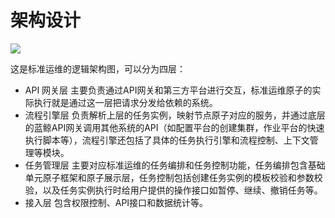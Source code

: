 # 架构设计

![](../resource/img/architecture.png)

这是标准运维的逻辑架构图，可以分为四层：

- API 网关层
主要负责通过API网关和第三方平台进行交互，标准运维原子的实际执行就是通过这一层把请求分发给依赖的系统。
- 流程引擎层
负责解析上层的任务实例，映射节点原子对应的服务，并通过底层的蓝鲸API网关调用其他系统的API（如配置平台的创建集群，作业平台的快速执行脚本等），流程引擎还包括了具体的任务执行引擎和流程控制、上下文管理等模块。
- 任务管理层
主要对应标准运维的任务编排和任务控制功能，任务编排包含基础单元原子框架和原子展示层，任务控制包括创建任务实例的模板校验和参数校验，以及任务实例执行时给用户提供的操作接口如暂停、继续、撤销任务等。
- 接入层
包含权限控制、API接口和数据统计等。